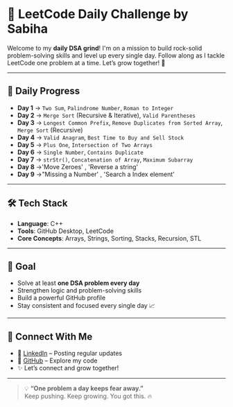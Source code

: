 ﻿# 🚀 LeetCode Daily Challenge by Sabiha

Welcome to my **daily DSA grind**! I'm on a mission to build rock-solid problem-solving skills and level up every single day. Follow along as I tackle LeetCode one problem at a time. Let’s grow together! 💪

---

## 📆 Daily Progress

- **Day 1** → `Two Sum`, `Palindrome Number`, `Roman to Integer`  
- **Day 2** → `Merge Sort` (Recursive & Iterative), `Valid Parentheses`  
- **Day 3** → `Longest Common Prefix`, `Remove Duplicates from Sorted Array`, `Merge Sort` (Recursive)  
- **Day 4** → `Valid Anagram`, `Best Time to Buy and Sell Stock`  
- **Day 5** → `Plus One`, `Intersection of Two Arrays`  
- **Day 6** → `Single Number`, `Contains Duplicate`  
- **Day 7** → `strStr()`, `Concatenation of Array`, `Maximum Subarray` 
- **Day 8** ->'Move Zeroes' , 'Reverse a string'
- **Day 9** ->"Missing a Number' , 'Search a Index element'

---

## 🛠 Tech Stack

- **Language**: C++  
- **Tools**: GitHub Desktop, LeetCode  
- **Core Concepts**: Arrays, Strings, Sorting, Stacks, Recursion, STL

---

## 🎯 Goal

- Solve at least **one DSA problem every day**  
- Strengthen logic and problem-solving skills  
- Build a powerful GitHub profile  
- Stay consistent and focused every single day 📈

---

## 🔗 Connect With Me

- 🔗 [LinkedIn](https://www.linkedin.com/in/sabiha768/) – Posting regular updates  
- 📁 [GitHub](https://github.com/Sabiha322) – Explore my code  
- ✨ Let’s connect and grow together!

---

> 💡 **“One problem a day keeps fear away.”**  
> Keep pushing. Keep growing. You got this. 🔥
